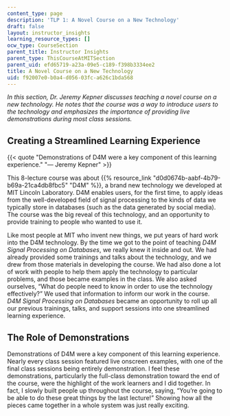 ```yaml
---
content_type: page
description: 'TLP 1: A Novel Course on a New Technology'
draft: false
layout: instructor_insights
learning_resource_types: []
ocw_type: CourseSection
parent_title: Instructor Insights
parent_type: ThisCourseAtMITSection
parent_uid: efd65719-a23a-09e5-c189-f398b3334ee2
title: A Novel Course on a New Technology
uid: f92007e0-b0a4-d056-03fc-a626c1bda568
---
```

*In this section, Dr. Jeremy Kepner discusses teaching a novel course on a new technology. He notes that the course was a way to introduce users to the technology and emphasizes the importance of providing live demonstrations during most class sessions.*

## Creating a Streamlined Learning Experience 

{{< quote "Demonstrations of D4M were a key component of this learning experience." "— Jeremy Kepner" >}}

This 8-lecture course was about {{% resource_link "d0d0674b-aabf-4b79-b69a-21ca4db8fbc5" "D4M" %}}, a brand new technology we developed at MIT Lincoln Laboratory. D4M enables users, for the first time, to apply ideas from the well-developed field of signal processing to the kinds of data we typically store in databases (such as the data generated by social media). The course was the big reveal of this technology, and an opportunity to provide training to people who wanted to use it.

Like most people at MIT who invent new things, we put years of hard work into the D4M technology. By the time we got to the point of teaching *D4M Signal Processing on Databases*, we really knew it inside and out. We had already provided some trainings and talks about the technology, and we drew from those materials in developing the course. We had also done a lot of work with people to help them apply the technology to particular problems, and those became examples in the class. We also asked ourselves, “What do people need to know in order to use the technology effectively?” We used that information to inform our work in the course. *D4M Signal Processing on Databases* became an opportunity to roll up all our previous trainings, talks, and support sessions into one streamlined learning experience.

## The Role of Demonstrations

Demonstrations of D4M were a key component of this learning experience. Nearly every class session featured live onscreen examples, with one of the final class sessions being entirely demonstration. I feel these demonstrations, particularly the full-class demonstration toward the end of the course, were the highlight of the work learners and I did together. In fact, I slowly built people up throughout the course, saying, “You’re going to be able to do these great things by the last lecture!” Showing how all the pieces came together in a whole system was just really exciting.